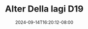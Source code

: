 --- 
title: "Alter Della lagi D19"
description: "video  video bokep Alter Della lagi D19 dood full vidio baru"
date: 2024-09-14T16:20:12-08:00
file_code: "yjdj58pb141p"
draft: false
cover: "zdd3agikk0ekt6y1.jpg"
tags: ["Alter", "Della", "lagi", "bokep-indo", "bokep-viral", "bokep-ig"]
length: 86
fld_id: "1483233"
foldername: "Alter Della lagi"
categories: ["Alter Della lagi"]
views: 0
---